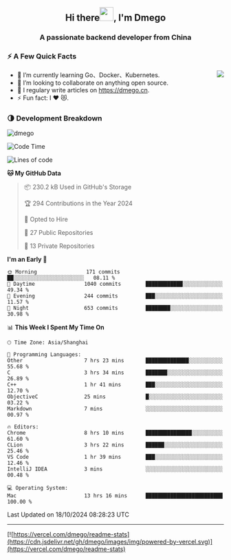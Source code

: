 <h2 align="center">Hi there<img src="https://cdn.jsdelivr.net/gh/dmego/images/img/Hi.gif" height="32" />, I'm Dmego </h2>
<h3 align="center">A passionate backend developer from China</h3>

### ⚡️ A Few Quick Facts

<img align="right" src="https://readme-stats-dmego.vercel.app/api?username=dmego&show_icons=true&icon_color=1573B3&hide_title=true&text_color=718096&bg_color=00000000&hide_border=true"/>

<ul>
    <li> 🌱 I’m currently learning Go、Docker、Kubernetes.</li>
    <li> 👯 I’m looking to collaborate on anything open source.</li>
    <li> 📝 I regulary write articles on <a href="https://dmego.cn">https://dmego.cn</a>.</li>
    <li> ⚡ Fun fact: I ❤️ 😻.</li>
</ul>

### 🌗 Development Breakdown

<img src="https://komarev.com/ghpvc/?username=dmego" alt="dmego" />

<!--START_SECTION:waka-->
![Code Time](http://img.shields.io/badge/Code%20Time-3%2C002%20hrs%2032%20mins-blue)

![Lines of code](https://img.shields.io/badge/From%20Hello%20World%20I%27ve%20Written-676.5%20thousand%20lines%20of%20code-blue)

**🐱 My GitHub Data** 

> 📦 230.2 kB Used in GitHub's Storage 
 > 
> 🏆 294 Contributions in the Year 2024
 > 
> 💼 Opted to Hire
 > 
> 📜 27 Public Repositories 
 > 
> 🔑 13 Private Repositories 
 > 
**I'm an Early 🐤** 

```text
🌞 Morning                171 commits         ██░░░░░░░░░░░░░░░░░░░░░░░   08.11 % 
🌆 Daytime                1040 commits        ████████████░░░░░░░░░░░░░   49.34 % 
🌃 Evening                244 commits         ███░░░░░░░░░░░░░░░░░░░░░░   11.57 % 
🌙 Night                  653 commits         ████████░░░░░░░░░░░░░░░░░   30.98 % 
```


📊 **This Week I Spent My Time On** 

```text
🕑︎ Time Zone: Asia/Shanghai

💬 Programming Languages: 
Other                    7 hrs 23 mins       ██████████████░░░░░░░░░░░   55.68 % 
C                        3 hrs 34 mins       ███████░░░░░░░░░░░░░░░░░░   26.89 % 
C++                      1 hr 41 mins        ███░░░░░░░░░░░░░░░░░░░░░░   12.70 % 
ObjectiveC               25 mins             █░░░░░░░░░░░░░░░░░░░░░░░░   03.22 % 
Markdown                 7 mins              ░░░░░░░░░░░░░░░░░░░░░░░░░   00.97 % 

🔥 Editors: 
Chrome                   8 hrs 10 mins       ███████████████░░░░░░░░░░   61.60 % 
CLion                    3 hrs 22 mins       ██████░░░░░░░░░░░░░░░░░░░   25.46 % 
VS Code                  1 hr 39 mins        ███░░░░░░░░░░░░░░░░░░░░░░   12.46 % 
IntelliJ IDEA            3 mins              ░░░░░░░░░░░░░░░░░░░░░░░░░   00.48 % 

💻 Operating System: 
Mac                      13 hrs 16 mins      █████████████████████████   100.00 % 
```


 Last Updated on 18/10/2024 08:28:23 UTC
<!--END_SECTION:waka-->

---

[![https://vercel.com/dmego/readme-stats](https://cdn.jsdelivr.net/gh/dmego/images/img/powered-by-vercel.svg)](https://vercel.com/dmego/readme-stats)

